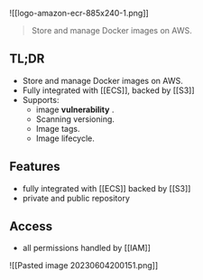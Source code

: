 ![[logo-amazon-ecr-885x240-1.png]]
>Store and manage Docker images on AWS.


## TL;DR
- Store and manage Docker images on AWS.
- Fully integrated with [[ECS]], backed by [[S3]]
- Supports: 
	- image **vulnerability** .
	- Scanning versioning.
	- Image tags.
	- Image lifecycle.

## Features
- fully integrated with [[ECS]] backed by [[S3]]
- private and public repository

## Access
- all permissions handled by [[IAM]] 


![[Pasted image 20230604200151.png]]